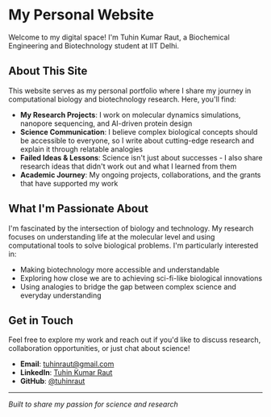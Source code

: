 # My Personal Website

Welcome to my digital space! I'm Tuhin Kumar Raut, a Biochemical Engineering and Biotechnology student at IIT Delhi.

## About This Site

This website serves as my personal portfolio where I share my journey in computational biology and biotechnology research. Here, you'll find:

- **My Research Projects**: I work on molecular dynamics simulations, nanopore sequencing, and AI-driven protein design
- **Science Communication**: I believe complex biological concepts should be accessible to everyone, so I write about cutting-edge research and explain it through relatable analogies
- **Failed Ideas & Lessons**: Science isn't just about successes - I also share research ideas that didn't work out and what I learned from them
- **Academic Journey**: My ongoing projects, collaborations, and the grants that have supported my work

## What I'm Passionate About

I'm fascinated by the intersection of biology and technology. My research focuses on understanding life at the molecular level and using computational tools to solve biological problems. I'm particularly interested in:

- Making biotechnology more accessible and understandable
- Exploring how close we are to achieving sci-fi-like biological innovations
- Using analogies to bridge the gap between complex science and everyday understanding

## Get in Touch

Feel free to explore my work and reach out if you'd like to discuss research, collaboration opportunities, or just chat about science!

- **Email**: tuhinraut@gmail.com
- **LinkedIn**: [Tuhin Kumar Raut](https://www.linkedin.com/in/tuhin-kumar-raut-936018223/)
- **GitHub**: [@tuhinraut](https://github.com/tuhinraut)

---

*Built to share my passion for science and research*
